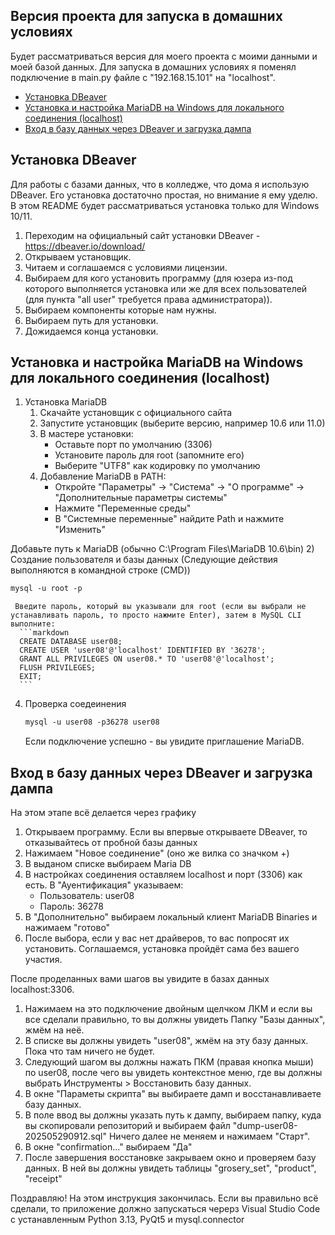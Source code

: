 ## Версия проекта для запуска в домашних условиях
Будет рассматриваться версия для моего проекта с моими данными и моей базой данных.
Для запуска в домашних условиях я поменял подключение в main.py файле с "192.168.15.101" на "localhost".
- [Установка DBeaver](#установка-dbeaver)  
- [Установка и настройка MariaDB на Windows для локального соединения (localhost)](#установка-и-настройка-mariadb-на-windows-для-локального-соединения-localhost)  
- [Вход в базу данных через DBeaver и загрузка дампа](#вход-в-базу-данных-через-dbeaver-и-загрузка-дампа) 

## Установка DBeaver
Для работы с базами данных, что в колледже, что дома я использую DBeaver. Его установка достаточно простая, но внимание я ему уделю. В этом README будет рассматриваться установка только для Windows 10/11.
1. Переходим на официальный сайт установки DBeaver - https://dbeaver.io/download/
2. Открываем установщик.
3. Читаем и соглашаемся с условиями лицензии.
4. Выбираем для кого установить программу (для юзера из-под которого выполняется установка или же для всех пользователей (для пункта "all user" требуется права администратора)).
5. Выбираем компоненты которые нам нужны.
6. Выбираем путь для установки.
7. Дожидаемся конца установки.
## Установка и настройка MariaDB на Windows для локального соединения (localhost)
1) Установка MariaDB
   1. Скачайте установщик с официального сайта
   2. Запустите установщик (выберите версию, например 10.6 или 11.0)
   3. В мастере установки:
      - Оставьте порт по умолчанию (3306)
      - Установите пароль для root (запомните его)
      - Выберите "UTF8" как кодировку по умолчанию
   4. Добавление MariaDB в PATH:
      - Откройте "Параметры" → "Система" → "О программе" → "Дополнительные параметры системы"
      - Нажмите "Переменные среды"
      - В "Системные переменные" найдите Path и нажмите "Изменить"

Добавьте путь к MariaDB (обычно C:\Program Files\MariaDB 10.6\bin)
2) Создание пользователя и базы данных
   (Следующие действия выполняются в командной строке (CMD))
   ```markdown
   mysql -u root -p
   ```
     Введите пароль, который вы указывали для root (если вы выбрали не устанавливать пароль, то просто нажмите Enter), затем в MySQL CLI выполните:
      ```markdown
      CREATE DATABASE user08;
      CREATE USER 'user08'@'localhost' IDENTIFIED BY '36278';
      GRANT ALL PRIVILEGES ON user08.* TO 'user08'@'localhost';
      FLUSH PRIVILEGES;
      EXIT;
      ```
4) Проверка соедеинения
   ```markdown
   mysql -u user08 -p36278 user08
   ```
   Если подключение успешно - вы увидите приглашение MariaDB.
## Вход в базу данных через DBeaver и загрузка дампа
На этом этапе всё делается через графику 
1. Открываем программу. Если вы впервые открываете DBeaver, то отказывайтесь от пробной базы данных
2. Нажимаем "Новое соединение" (оно же вилка со значком +)
3. В выданом списке выбираем Maria DB
4. В настройках соединения оставляем localhost и порт (3306) как есть. В "Ауентификация" указываем:
   - Пользователь: user08
   - Пароль: 36278
5. В "Дополнительно" выбираем локальный клиент MariaDB Binaries и нажимаем "готово"
6. После выбора, если у вас нет драйверов, то вас попросят их установить. Соглашаемся, установка пройдёт сама без вашего участия.
   
После проделанных вами шагов вы увидите в базах данных localhost:3306. 
1. Нажимаем на это подключение двойным щелчком ЛКМ и если вы все сделали правильно, то вы должны увидеть Папку "Базы данных", жмём на неё.
2. В списке вы должны увидеть "user08", жмём на эту базу данных. Пока что там ничего не будет.
3. Следующий шагом вы должны нажать ПКМ (правая кнопка мыши) по user08, после чего вы увидеть контекстное меню, где вы должны выбрать Инструменты > Восстановить базу данных.
4. В окне "Параметы скрипта" вы выбираете дамп и восстанавливаете базу данных. 
5. В поле ввод вы должны указать путь к дампу, выбираем папку, куда вы скопировали репозиторий и выбираем файл "dump-user08-202505290912.sql"
Ничего далее не меняем и нажимаем "Старт".
6. В окне "confirmation..." выбираем "Да"
7. После завершения восстановке закрываем окно и проверяем базу данных. В ней вы должны увидеть таблицы "grosery_set", "product", "receipt"

Поздравляю! На этом инструкция закончилась. Если вы правильно всё сделали, то приложение должно запускаться черерз Visual Studio Code с устанавленным Python 3.13, PyQt5 и mysql.connector
